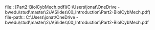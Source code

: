 file:: [Part2-BiolCybMech.pdf](C:\Users\jonat\OneDrive - bwedu\stud\master\2\A\Slides\00_Introduction\Part2-BiolCybMech.pdf)
file-path:: C:\Users\jonat\OneDrive - bwedu\stud\master\2\A\Slides\00_Introduction\Part2-BiolCybMech.pdf

